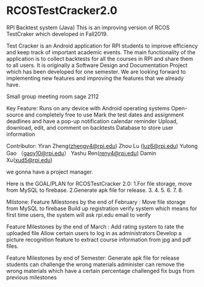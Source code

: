 # RCOSTestCracker2.0
RPI Backtest system (Java)
This is an improving version of RCOS TestCraker which developed in Fall2019.

Test Cracker is an Android application for RPI students to improve efficiency and keep track of important academic events. The main functionality of the application is to collect backtests for all the courses in RPI and share them to all users. It is originally a Software Design and Documentation Project which has been developed for one semester. We are looking forward to implementing new features and improving the features that we already have.

Small group meeting room sage 2112

Key Feature:
Runs on any device with Android operating systems
Open-source and completely free to use
Mark the test dates and assignment deadlines and have a pop-up notification calendar reminder
Upload, download, edit, and comment on backtests
Database to store user information

Contributor:
Yiran Zheng(zhengy4@rpi.edu)
Zhou Lu (luz6@rpi.edu)
Yutong Gao （gaoy10@rpi.edu）
Yashu Ren(reny4@rpi.edu)
Damin Xu(xud5@rpi.edu)





we gonna have a project manager. 


Here is the GOAL/PLAN for RCOSTestCracker 2.0:
1.For file storage, move from MySQL to firebase.
2.Generate apk file for release.
3.
4.
5.
6.
7.
8.

Milstone:
Feature Milestones by the end of February :
Move file storage from MySQL to firebase
Build up registration verify system which means for first time users, the system will ask rpi.edu email to verify

Feature Milestones by the end of March :
Add rating system to rate the uploaded file
Allow certain users to log in as administrators
Develop a picture recognition feature to extract course information from jpg and pdf files.

Feature Milestones by end of Semester:
Generate apk file for release
students can challenge the wrong materials
administer can remove the wrong materials which have a certain percentage challenged
fix bugs from previous milestones



